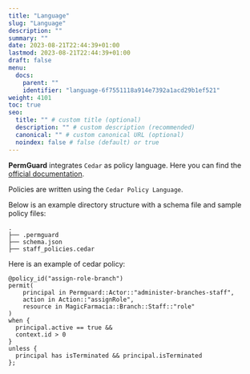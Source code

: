 ```yaml
---
title: "Language"
slug: "Language"
description: ""
summary: ""
date: 2023-08-21T22:44:39+01:00
lastmod: 2023-08-21T22:44:39+01:00
draft: false
menu:
  docs:
    parent: ""
    identifier: "language-6f7551118a914e7392a1acd29b1ef521"
weight: 4101
toc: true
seo:
  title: "" # custom title (optional)
  description: "" # custom description (recommended)
  canonical: "" # custom canonical URL (optional)
  noindex: false # false (default) or true
---
```

**PermGuard** integrates `Cedar` as policy language. Here you can find the <a href="https://www.cedarpolicy.com/" target="_blank" rel="noopener noreferrer">official documentation</a>.

Policies are written using the `Cedar Policy Language`.

Below is an example directory structure with a schema file and sample policy files:

```plaintext
.
├── .permguard
├── schema.json
├── staff_policies.cedar
```

Here is an example of cedar policy:

```cedar  {title="pharmacy.cedar"}
@policy_id("assign-role-branch")
permit(
    principal in Permguard::Actor::"administer-branches-staff",
    action in Action::"assignRole",
    resource in MagicFarmacia::Branch::Staff::"role"
)
when {
  principal.active == true &&
  context.id > 0
}
unless {
  principal has isTerminated && principal.isTerminated
};
```
